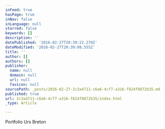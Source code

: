 ```yaml
---
inFeed: true
hasPage: true
inNav: false
inLanguage: null
starred: false
keywords: []
description: ''
datePublished: '2016-02-27T20:39:22.270Z'
dateModified: '2016-02-27T20:39:08.555Z'
title: ''
author: []
authors: []
publisher:
  name: null
  domain: null
  url: null
  favicon: null
sourcePath: _posts/2016-02-27-2c3a4711-c6a6-4cf7-a316-f824f0872b35.md
published: true
url: 2c3a4711-c6a6-4cf7-a316-f824f0872b35/index.html
_type: Article

---
```

Portfolio Urs Breton